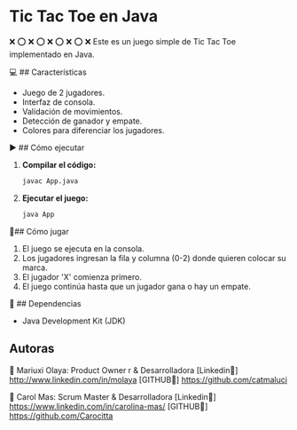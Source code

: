 # Tic Tac Toe en Java  
❌ ⭕ ❌
⭕ ❌ ⭕ 
❌ ⭕ ❌
Este es un juego simple de Tic Tac Toe implementado en Java.

💻 ## Características

* Juego de 2 jugadores.
* Interfaz de consola.
* Validación de movimientos.
* Detección de ganador y empate.
* Colores para diferenciar los jugadores.

▶️ ## Cómo ejecutar

1.  **Compilar el código:**

    ```bash
    javac App.java
    ```

2.  **Ejecutar el juego:**

    ```bash
    java App
    ```

🚀## Cómo jugar

1.  El juego se ejecuta en la consola.
2.  Los jugadores ingresan la fila y columna (0-2) donde quieren colocar su marca.
3.  El jugador 'X' comienza primero.
4.  El juego continúa hasta que un jugador gana o hay un empate.


 📕 ## Dependencias

* Java Development Kit (JDK)


## Autoras

👩 Mariuxi Olaya: Product Owner r & Desarrolladora
[Linkedin🔗] http://www.linkedin.com/in/molaya
[GITHUB🔗] https://github.com/catmaluci

👩 Carol Mas: Scrum Master & Desarrolladora
[Linkedin🔗] https://www.linkedin.com/in/carolina-mas/
[GITHUB🔗] https://github.com/Carocitta

